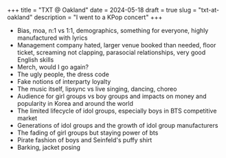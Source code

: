 +++
title = "TXT @ Oakland"
date = 2024-05-18
draft = true
slug = "txt-at-oakland"
description = "I went to a KPop concert"
+++

- Bias, moa, n:1 vs 1:1, demographics, something for everyone, highly manufactured with lyrics
- Management company hated, larger venue booked than needed, floor ticket, screaming not clapping, parasocial relationships, very good English skills
- Merch, would I go again?
- The ugly people, the dress code
- Fake notions of interparty loyalty
- The music itself, lipsync vs live singing, dancing, choreo
- Audience for girl groups vs boy groups and impacts on money and popularity in Korea and around the world
- The limited lifecycle of idol groups, especially boys in BTS competitive market
- Generations of idol groups and the growth of idol group manufacturers
- The fading of girl groups but staying power of bts
- Pirate fashion of boys and Seinfeld's puffy shirt
- Barking, jacket posing
